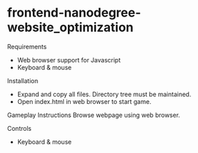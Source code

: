 frontend-nanodegree-website_optimization
===============================

Requirements
- Web browser support for Javascript
- Keyboard & mouse

Installation
- Expand and copy all files.  Directory tree must be maintained.
- Open index.html in web browser to start game.

Gameplay Instructions
Browse webpage using web browser.

Controls
- Keyboard & mouse